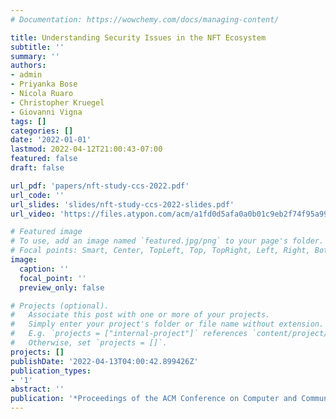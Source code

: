 ```yaml
---
# Documentation: https://wowchemy.com/docs/managing-content/

title: Understanding Security Issues in the NFT Ecosystem
subtitle: ''
summary: ''
authors:
- admin
- Priyanka Bose
- Nicola Ruaro
- Christopher Kruegel
- Giovanni Vigna
tags: []
categories: []
date: '2022-01-01'
lastmod: 2022-04-12T21:00:43-07:00
featured: false
draft: false

url_pdf: 'papers/nft-study-ccs-2022.pdf'
url_code: ''
url_slides: 'slides/nft-study-ccs-2022-slides.pdf'
url_video: 'https://files.atypon.com/acm/a1fd0d5afa0a0b01c9eb2f74f95a9919'

# Featured image
# To use, add an image named `featured.jpg/png` to your page's folder.
# Focal points: Smart, Center, TopLeft, Top, TopRight, Left, Right, BottomLeft, Bottom, BottomRight.
image:
  caption: ''
  focal_point: ''
  preview_only: false

# Projects (optional).
#   Associate this post with one or more of your projects.
#   Simply enter your project's folder or file name without extension.
#   E.g. `projects = ["internal-project"]` references `content/project/deep-learning/index.md`.
#   Otherwise, set `projects = []`.
projects: []
publishDate: '2022-04-13T04:00:42.899426Z'
publication_types:
- '1'
abstract: ''
publication: '*Proceedings of the ACM Conference on Computer and Communications Security (CCS)*'
---
```

